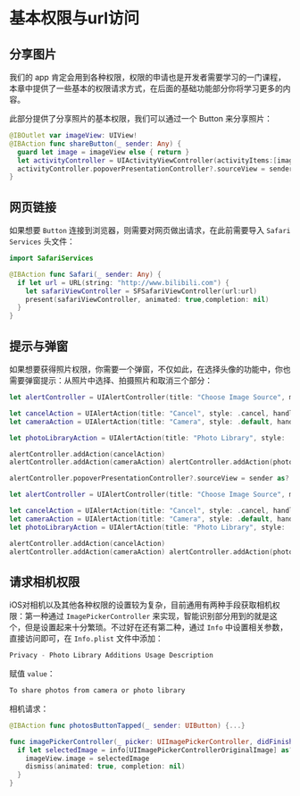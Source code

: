 # 基本权限与url访问

## 分享图片

我们的 app 肯定会用到各种权限，权限的申请也是开发者需要学习的一门课程，本章中提供了一些基本的权限请求方式，在后面的基础功能部分你将学习更多的内容。

此部分提供了分享照片的基本权限，我们可以通过一个 Button 来分享照片：

```swift
@IBOutlet var imageView: UIView!
@IBAction func shareButton(_ sender: Any) {
  guard let image = imageView else { return }
  let activityController = UIActivityViewController(activityItems:[image],applicationActivities: nil)
  activityController.popoverPresentationController?.sourceView = sender as? UIView present(activityController, animated: true, completion: nil)
}
```



## 网页链接

如果想要 `Button` 连接到浏览器，则需要对网页做出请求，在此前需要导入 `Safari Services` 头文件：

```swift
import SafariServices

@IBAction func Safari(_ sender: Any) {
  if let url = URL(string: "http://www.bilibili.com") {
    let safariViewController = SFSafariViewController(url:url) 
    present(safariViewController, animated: true,completion: nil)
  }
}
```



## 提示与弹窗

如果想要获得照片权限，你需要一个弹窗，不仅如此，在选择头像的功能中，你也需要弹窗提示：从照片中选择、拍摄照片和取消三个部分：

```swift
let alertController = UIAlertController(title: "Choose Image Source", message: nil, preferredStyle: .actionSheet)

let cancelAction = UIAlertAction(title: "Cancel", style: .cancel, handler: nil)
let cameraAction = UIAlertAction(title: "Camera", style: .default, handler: {action in print("User selected Camera action") })

let photoLibraryAction = UIAlertAction(title: "Photo Library", style: .default, handler: { action in print("User selected Photo Library action") })

alertController.addAction(cancelAction) 
alertController.addAction(cameraAction) alertController.addAction(photoLibraryAction)

alertController.popoverPresentationController?.sourceView = sender as? UIView present(alertController, animated: true, completion: nil)

let alertController = UIAlertController(title: "Choose Image Source", message: nil, preferredStyle: .actionSheet)

let cancelAction = UIAlertAction(title: "Cancel", style: .cancel, handler: nil)
let cameraAction = UIAlertAction(title: "Camera", style: .default, handler: { action in print("User selected Camera action") })
let photoLibraryAction = UIAlertAction(title: "Photo Library", style: .default, handler: { action in print("User selected Photo Library action") })

alertController.addAction(cancelAction) 
alertController.addAction(cameraAction) alertController.addAction(photoLibraryAction) alertController.popoverPresentationController?.sourceView = sender as? UIView present(alertController, animated: true, completion: nil)
```



## 请求相机权限

iOS对相机以及其他各种权限的设置较为复杂，目前通用有两种手段获取相机权限：第一种通过 `ImagePickerController` 来实现，智能识别部分用到的就是这个，但是设置起来十分繁琐。不过好在还有第二种，通过 `Info` 中设置相关参数，直接访问即可，在 `Info.plist` 文件中添加：

```swift
Privacy - Photo Library Additions Usage Description
```

赋值 `value`：

```swift
To share photos from camera or photo library
```

相机请求：

```swift
@IBAction func photosButtonTapped(_ sender: UIButton) {...}

func imagePickerController(_ picker: UIImagePickerController, didFinishPickingMediaWithInfo info: [String : Any]) {
  if let selectedImage = info[UIImagePickerControllerOriginalImage] as? UIImage {
    imageView.image = selectedImage
    dismiss(animated: true, completion: nil)
  }
}
```

